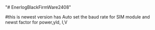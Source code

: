 "# EnerlogBlackFirmWare2408" 


#this is newest version has Auto set the baud rate for SIM module and newst factor for power,yld, I,V